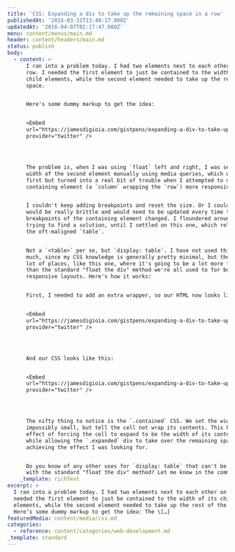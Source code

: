```yaml
---
title: 'CSS: Expanding a div to take up the remaining space in a row'
publishedAt: '2016-03-31T13:48:17.000Z'
updatedAt: '2016-04-07T02:17:47.000Z'
menu: content/menus/main.md
header: content/headers/main.md
status: publish
body:
  - content: >
      I ran into a problem today. I had two elements next to each other on a
      row. I needed the first element to just be contained to the width of its
      child elements, while the second element needed to take up the rest of the
      space.


      Here's some dummy markup to get the idea:


      <Embed
      url="https://jamesdigioia.com/gistpens/expanding-a-div-to-take-up-the-space-in-a-row/original.html/"
      provider="twitter" />




      The problem is, when I was using `float` left and right, I was setting the
      width of the second element manually using media queries, which worked at
      first but turned into a real bit of trouble when I attempted to make the
      containing element (a `column` wrapping the `row`) more responsive.


      I couldn't keep adding breakpoints and reset the size. Or I could, but it
      would be really brittle and would need to be updated every time the
      breakpoints of the containing element changed. I floundered around a bit,
      trying to find a solution, until I settled on this one, which relies on
      the oft-maligned `table`.


      Not a `<table>` per se, but `display: table`. I have not used this feature
      much, since my CSS knowledge is generally pretty minimal, but there are a
      lot of places, like this one, where it's going to be a lot more functional
      than the standard "float the div" method we're all used to for building
      responsive layouts. Here's how it works:


      First, I needed to add an extra wrapper, so our HTML now looks like this:


      <Embed
      url="https://jamesdigioia.com/gistpens/expanding-a-div-to-take-up-the-space-in-a-row/updated.html/"
      provider="twitter" />




      And our CSS looks like this:


      <Embed
      url="https://jamesdigioia.com/gistpens/expanding-a-div-to-take-up-the-space-in-a-row/styles.css/"
      provider="twitter" />




      The nifty thing to notice is the `.contained` CSS. We set the width to be
      impossibly small, but tell the cell not wrap its contents. This has the
      effect of forcing the cell to expand to be the width of its contents,
      while allowing the `.expanded` div to take over the remaining space,
      achieving the effect I was looking for.


      Do you know of any other uses for `display: table` that can't be solved
      with the standard "float the div" method? Let me know in the comments.
    _template: richText
excerpt: >
  I ran into a problem today. I had two elements next to each other on a row. I
  needed the first element to just be contained to the width of its child
  elements, while the second element needed to take up the rest of the space.
  Here’s some dummy markup to get the idea: The \[…]
featuredMedia: content/media/css.md
categories:
  - reference: content/categories/web-development.md
_template: standard
---
```



